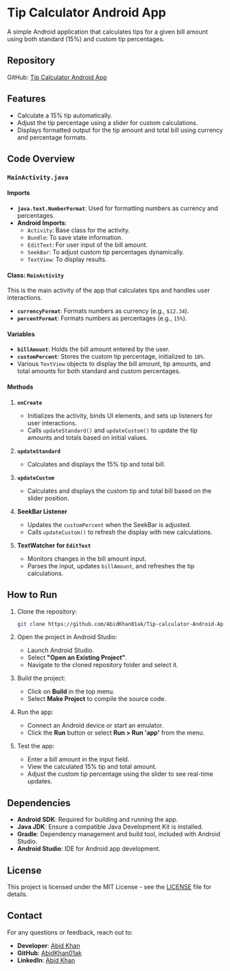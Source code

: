 # Tip Calculator Android App

A simple Android application that calculates tips for a given bill amount using both standard (15%) and custom tip percentages. 

## Repository

GitHub: [Tip Calculator Android App](https://github.com/AbidKhan01ak/Tip-calculator-Android-App)

## Features

- Calculate a 15% tip automatically.
- Adjust the tip percentage using a slider for custom calculations.
- Displays formatted output for the tip amount and total bill using currency and percentage formats.

## Code Overview

### `MainActivity.java`

#### Imports

- **`java.text.NumberFormat`**: Used for formatting numbers as currency and percentages.
- **Android Imports**: 
  - `Activity`: Base class for the activity.
  - `Bundle`: To save state information.
  - `EditText`: For user input of the bill amount.
  - `SeekBar`: To adjust custom tip percentages dynamically.
  - `TextView`: To display results.

#### Class: `MainActivity`

This is the main activity of the app that calculates tips and handles user interactions.

- **`currencyFormat`**: Formats numbers as currency (e.g., `$12.34`).
- **`percentFormat`**: Formats numbers as percentages (e.g., `15%`).

#### Variables

- **`billAmount`**: Holds the bill amount entered by the user.
- **`customPercent`**: Stores the custom tip percentage, initialized to `18%`.
- Various `TextView` objects to display the bill amount, tip amounts, and total amounts for both standard and custom percentages.

#### Methods

1. **`onCreate`**
   - Initializes the activity, binds UI elements, and sets up listeners for user interactions.
   - Calls `updateStandard()` and `updateCustom()` to update the tip amounts and totals based on initial values.

2. **`updateStandard`**
   - Calculates and displays the 15% tip and total bill.

3. **`updateCustom`**
   - Calculates and displays the custom tip and total bill based on the slider position.

4. **SeekBar Listener**
   - Updates the `customPercent` when the SeekBar is adjusted.
   - Calls `updateCustom()` to refresh the display with new calculations.

5. **TextWatcher for `EditText`**
   - Monitors changes in the bill amount input.
   - Parses the input, updates `billAmount`, and refreshes the tip calculations.

## How to Run

1. Clone the repository:
   ```bash
   git clone https://github.com/AbidKhan01ak/Tip-calculator-Android-App.git
    ```

2. Open the project in Android Studio:
   - Launch Android Studio.
   - Select **"Open an Existing Project"**.
   - Navigate to the cloned repository folder and select it.

3. Build the project:
   - Click on **Build** in the top menu.
   - Select **Make Project** to compile the source code.

4. Run the app:
   - Connect an Android device or start an emulator.
   - Click the **Run** button or select **Run > Run 'app'** from the menu.

5. Test the app:
   - Enter a bill amount in the input field.
   - View the calculated 15% tip and total amount.
   - Adjust the custom tip percentage using the slider to see real-time updates.
   
## Dependencies

- **Android SDK**: Required for building and running the app.
- **Java JDK**: Ensure a compatible Java Development Kit is installed.
- **Gradle**: Dependency management and build tool, included with Android Studio.
- **Android Studio**: IDE for Android app development.

## License
This project is licensed under the MIT License - see the [LICENSE](LICENSE) file for details.

## Contact

For any questions or feedback, reach out to:

- **Developer**: [Abid Khan](https://github.com/AbidKhan01ak)  
- **GitHub**: [AbidKhan01ak](https://github.com/AbidKhan01ak)  
- **LinkedIn**: [Abid Khan](https://linkedin.com/in/abidkhan01ak)

